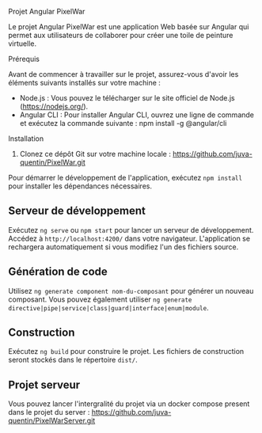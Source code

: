 Projet Angular PixelWar

Le projet Angular PixelWar est une application Web basée sur Angular qui permet aux utilisateurs de collaborer pour créer une toile de peinture virtuelle.

Prérequis

Avant de commencer à travailler sur le projet, assurez-vous d'avoir les éléments suivants installés sur votre machine :

- Node.js : Vous pouvez le télécharger sur le site officiel de Node.js (https://nodejs.org/).
- Angular CLI : Pour installer Angular CLI, ouvrez une ligne de commande et exécutez la commande suivante : npm install -g @angular/cli

Installation

1. Clonez ce dépôt Git sur votre machine locale : https://github.com/juva-quentin/PixelWar.git

Pour démarrer le développement de l'application, exécutez `npm install` pour installer les dépendances nécessaires.

## Serveur de développement

Exécutez `ng serve` ou `npm start` pour lancer un serveur de développement. Accédez à `http://localhost:4200/` dans votre navigateur. L'application se rechargera automatiquement si vous modifiez l'un des fichiers source.

## Génération de code

Utilisez `ng generate component nom-du-composant` pour générer un nouveau composant. Vous pouvez également utiliser `ng generate directive|pipe|service|class|guard|interface|enum|module`.

## Construction

Exécutez `ng build` pour construire le projet. Les fichiers de construction seront stockés dans le répertoire `dist/`.

## Projet serveur
Vous pouvez lancer l'intergralité du projet via un docker compose present dans le projet du server : https://github.com/juva-quentin/PixelWarServer.git
